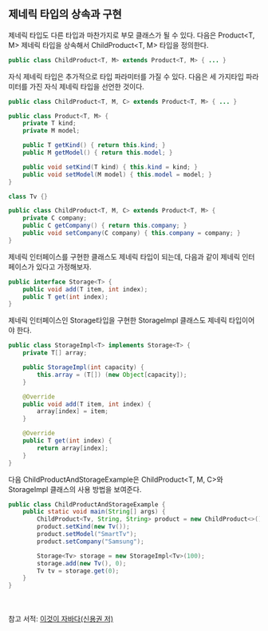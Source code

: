 ## 제네릭 타입의 상속과 구현
제네릭 타입도 다른 타입과 마찬가지로 부모 클래스가 될 수 있다. 다음은 Product<T, M> 제네릭 타입을 상속해서 ChildProduct<T, M> 타입을 정의한다.

```java
public class ChildProduct<T, M> extends Product<T, M> { ... }
```

자식 제네릭 타입은 추가적으로 타입 파라미터를 가질 수 있다. 다음은 세 가지타입 파라미터를 가진 자식 제네릭 타입을 선언한 것이다.

```java
public class ChildProduct<T, M, C> extends Product<T, M> { ... }
```

```java
public class Product<T, M> {
    private T kind;
    private M model;

    public T getKind() { return this.kind; }
    public M getModel() { return this.model; }

    public void setKind(T kind) { this.kind = kind; }
    public void setModel(M model) { this.model = model; }
}

class Tv {}
```

```java
public class ChildProduct<T, M, C> extends Product<T, M> {
    private C company;
    public C getCompany() { return this.company; }
    public void setCompany(C company) { this.company = company; }
}
```

제네릭 인터페이스를 구현한 클래스도 제네릭 타입이 되는데, 다음과 같이 제네릭 인터페이스가 있다고 가정해보자.

```java
public interface Storage<T> {
    public void add(T item, int index);
    public T get(int index);
}
```

제네릭 인터페이스인 Storage<T>타입을 구현한 StorageImpl 클래스도 제네릭 타입이어야 한다.

```java
public class StorageImpl<T> implements Storage<T> {
    private T[] array;

    public StorageImpl(int capacity) {
        this.array = (T[]) (new Object[capacity]);
    }

    @Override
    public void add(T item, int index) {
        array[index] = item;
    }

    @Override
    public T get(int index) {
        return array[index];
    }
}
```

다음 ChildProductAndStorageExample은 ChildProduct<T, M, C>와 StorageImpl<T> 클래스의 사용 방법을 보여준다.

```java
public class ChildProductAndStorageExample {
    public static void main(String[] args) {
        ChildProduct<Tv, String, String> product = new ChildProduct<>();
        product.setKind(new Tv());
        product.setModel("SmartTv");
        product.setCompany("Samsung");

        Storage<Tv> storage = new StorageImpl<Tv>(100);
        storage.add(new Tv(), 0);
        Tv tv = storage.get(0);
    }
}
```

<br><br>
참고 서적: [이것이 자바다(신용권 저)](http://www.yes24.com/Product/Goods/15651484?scode=032&OzSrank=1)